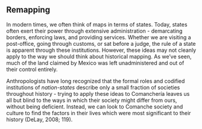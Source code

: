 ## Remapping

In modern times, we often think of maps in terms of states. Today, states often exert their power through extensive administration - demarcating borders, enforcing laws, and providing services. Whether we are visiting a post-office, going through customs, or sat before a judge, the rule of a state is apparent through these institutions. However, these ideas may not cleanly apply to the way we should think about historical mapping. As we’ve seen, much of the land claimed by Mexico was left unadministered and out of their control entirely.

Anthropologists have long recognized that the formal roles and codified institutions of _nation-states_ describe only a small fraction of societies throughout history - trying to apply these ideas to Comanchería leaves us all but blind to the ways in which their society might differ from ours, without being deficient. Instead, we can look to Comanche society and culture to find the factors in their lives which were most significant to their history (DeLay, 2008; 119).

